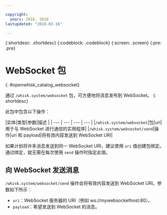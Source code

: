 ```yaml
---

copyright:
  years: 2016, 2018
lastupdated: "2018-03-16"

---
```


{:shortdesc: .shortdesc}
{:codeblock: .codeblock}
{:screen: .screen}
{:pre: .pre}

# WebSocket 包
{: #openwhisk_catalog_websocket}

通过 `/whisk.system/websocket` 包，可方便地将消息发布到 WebSocket。
{: shortdesc}

此包中包含以下操作：

|实体|类型|参数|描述
|
| --- | --- | --- | --- |
|`/whisk.system/websocket`|包|uri|用于与 WebSocket 进行通信的实用程序|
|`/whisk.system/websocket/send`|操作|uri 和 payload|将有效内容发送到 WebSocket URI|

如果计划将许多消息发送到同一 WebSocket URI，建议使用 `uri` 值创建包绑定。通过绑定，就无需在每次使用 `send` 操作时指定此值。

## 向 WebSocket 发送消息

`/whisk.system/websocket/send` 操作会将有效内容发送到 WebSocket URI。参数如下所示：

- `uri`：WebSocket 服务器的 URI（例如 ws://mywebsockethost:80）。
- `payload`：希望发送到 WebSocket 的消息。
